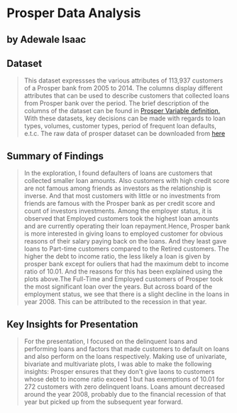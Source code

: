 # Prosper Data Analysis
## by Adewale Isaac


## Dataset

>This dataset expressses the various attributes of 113,937 customers of a Prosper bank from 2005 to 2014.
The columns display different attributes that can be used to describe customers that collected loans from Prosper bank over the period. The brief description of the columns of the dataset can be found in [Prosper Variable definition.](https://docs.google.com/spreadsheets/d/1gDyi_L4UvIrLTEC6Wri5nbaMmkGmLQBk-Yx3z0XDEtI/edit#gid=0) With these datasets, key decisions can be made with regards to loan types, volumes, customer types, period of frequent loan defaults, e.t.c. The raw data of prosper dataset can be downloaded from [here](https://s3.amazonaws.com/udacity-hosted-downloads/ud651/prosperLoanData.csv.)


## Summary of Findings

>In the exploration, I found defaulters of loans are customers that collected smaller loan amounts. Also customers with high credit score are not famous among friends as investors as the relationship is inverse. And that most customers with little or no investments from friends are famous with the Prosper bank as per credit score and count of investors investments. Among the employer status, it is observed that Employed customers took the highest loan amounts and are currently operating their loan repayment.Hence, Prosper bank is more interested in giving loans to employed customer for obvious reasons of their salary paying back on the loans. And they least gave loans to Part-time customers compared to the Retired customers. 
>The higher the debt to income ratio, the less likely a loan is given by prosper bank except for ouliers that had the maximum debt to income ratio of 10.01. And the reasons for this has been explained using the plots above.The Full-Time and Employed customers of Prosper took the most significant loan over the years. But across board of the employment status, we see that there is a slight decline in the loans in year 2008. This can be attributed to the recession in that year.


## Key Insights for Presentation

>For the presentation, I focused on the delinquent loans and performing loans and factors that made customers to default on loans and also perform on the loans respectively.
>Making use of univariate, bivariate and multivariate plots, I was able to make the following insights:
>Prosper ensures that they don't give laons to customers whose debt to income ratio exceed 1 but has exemptions of 10.01 for 272 customers with zero delinquent loans.
>Loans amount decreased around the year 2008, probably due to the financial recession of that year  but picked up from the subsequent year forward.
